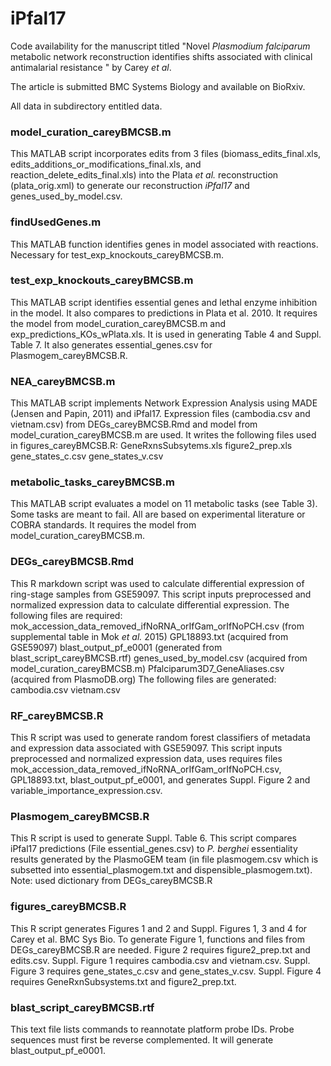 # iPfal17
Code availability for the manuscript titled "Novel *Plasmodium falciparum* metabolic network reconstruction identifies shifts associated with clinical antimalarial resistance " by Carey *et al*.

The article is submitted BMC Systems Biology and available on BioRxiv.

All data in subdirectory entitled data.

### model_curation_careyBMCSB.m

This MATLAB script incorporates edits from 3 files (biomass_edits_final.xls, edits_additions_or_modifications_final.xls, and reaction_delete_edits_final.xls) into the Plata *et al.* reconstruction (plata_orig.xml) to generate our reconstruction *iPfal17* and genes_used_by_model.csv. 

### findUsedGenes.m 

This MATLAB function identifies genes in model associated with reactions. Necessary for test_exp_knockouts_careyBMCSB.m. 

### test_exp_knockouts_careyBMCSB.m 

This MATLAB script identifies essential genes and lethal enzyme inhibition in the model. It also compares to predictions in Plata et al. 2010. It requires the model from model_curation_careyBMCSB.m and exp_predictions_KOs_wPlata.xls. It is used in generating Table 4 and Suppl. Table 7. It also generates essential_genes.csv for Plasmogem_careyBMCSB.R.

### NEA_careyBMCSB.m 

This MATLAB script implements Network Expression Analysis using MADE (Jensen and Papin, 2011) and iPfal17. Expression files (cambodia.csv and vietnam.csv) from DEGs_careyBMCSB.Rmd and model from model_curation_careyBMCSB.m are used. It writes the following files used in figures_careyBMCSB.R:
	GeneRxnsSubsytems.xls
	figure2_prep.xls
	gene_states_c.csv
	gene_states_v.csv

### metabolic_tasks_careyBMCSB.m 

This MATLAB script evaluates a model on 11 metabolic tasks (see Table  3). Some tasks are meant to fail. All are based on experimental literature or COBRA standards. It requires the model from model_curation_careyBMCSB.m.

### DEGs_careyBMCSB.Rmd

This R markdown script was used to calculate differential expression of ring-stage samples from GSE59097.   This script inputs preprocessed and normalized expression data to calculate differential expression. 
The following files are required:
	mok_accession_data_removed_ifNoRNA_orIfGam_orIfNoPCH.csv (from supplemental table in Mok *et al.* 2015)
	GPL18893.txt (acquired from GSE59097)
	blast_output_pf_e0001 (generated from blast_script_careyBMCSB.rtf)
	genes_used_by_model.csv (acquired from model_curation_careyBMCSB.m)
	Pfalciparum3D7_GeneAliases.csv (acquired from PlasmoDB.org)
The following files are generated:
	cambodia.csv
	vietnam.csv

### RF_careyBMCSB.R 

This R script was used to generate random forest classifiers of metadata and expression data associated with GSE59097.   This script inputs preprocessed and normalized expression data, uses requires files mok_accession_data_removed_ifNoRNA_orIfGam_orIfNoPCH.csv, GPL18893.txt, blast_output_pf_e0001, and generates Suppl. Figure 2 and variable_importance_expression.csv. 

### Plasmogem_careyBMCSB.R 

This R script is used to generate Suppl. Table 6. This script compares iPfal17 predictions (File essential_genes.csv) to *P. berghei* essentiality results generated by the PlasmoGEM team (in file plasmogem.csv which is subsetted into essential_plasmogem.txt and dispensible_plasmogem.txt).
Note: used dictionary from DEGs_careyBMCSB.R

### figures_careyBMCSB.R 

This R script generates Figures 1 and 2 and Suppl. Figures 1, 3 and 4 for Carey et al. BMC Sys Bio. To generate Figure 1, functions and files from DEGs_careyBMCSB.R are needed. Figure 2 requires figure2_prep.txt and edits.csv. Suppl. Figure 1 requires cambodia.csv and vietnam.csv. Suppl. Figure 3 requires gene_states_c.csv and gene_states_v.csv. Suppl. Figure 4 requires GeneRxnSubsystems.txt and figure2_prep.txt.

### blast_script_careyBMCSB.rtf

This text file lists commands to reannotate platform probe IDs. Probe sequences must first be reverse complemented. It will generate blast_output_pf_e0001.
